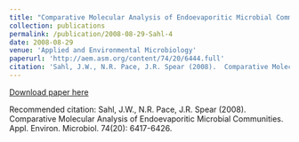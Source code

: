 ```yaml
---
title: "Comparative Molecular Analysis of Endoevaporitic Microbial Communities"
collection: publications
permalink: /publication/2008-08-29-Sahl-4
date: 2008-08-29
venue: 'Applied and Environmental Microbiology'
paperurl: 'http://aem.asm.org/content/74/20/6444.full'
citation: 'Sahl, J.W., N.R. Pace, J.R. Spear (2008).  Comparative Molecular Analysis of Endoevaporitic Microbial Communities. Appl. Environ. Microbiol. 74(20): 6417-6426.'
---
```


<a href='http://aem.asm.org/content/74/20/6444.full'>Download paper here</a>

Recommended citation: Sahl, J.W., N.R. Pace, J.R. Spear (2008).  Comparative Molecular Analysis of Endoevaporitic Microbial Communities. Appl. Environ. Microbiol. 74(20): 6417-6426.